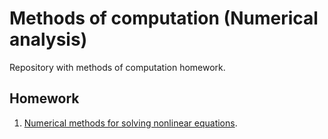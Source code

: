 # Methods of computation (Numerical analysis)
Repository with methods of computation homework.

## Homework
1. [Numerical methods for solving nonlinear equations](./src/tasks/task1/).
